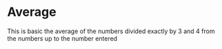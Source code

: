 # Average
This is basic the average of the numbers divided exactly by 3 and 4 from the numbers up to the number entered
